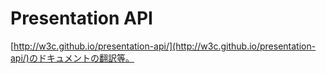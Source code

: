 # Presentation API

[http://w3c.github.io/presentation-api/](http://w3c.github.io/presentation-api/)のドキュメントの翻訳等。
